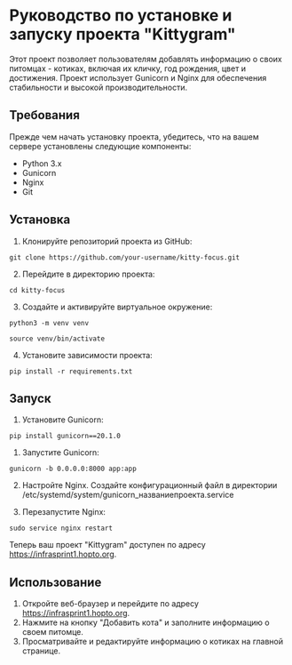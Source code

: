 # Руководство по установке и запуску проекта "Kittygram"
Этот проект позволяет пользователям добавлять информацию о своих питомцах - котиках, включая их кличку, год рождения, цвет и достижения. Проект использует Gunicorn и Nginx для обеспечения стабильности и высокой производительности.

## Требования
Прежде чем начать установку проекта, убедитесь, что на вашем сервере установлены следующие компоненты:

- Python 3.x
- Gunicorn
- Nginx
- Git

## Установка
1. Клонируйте репозиторий проекта из GitHub:
```
git clone https://github.com/your-username/kitty-focus.git
```
2. Перейдите в директорию проекта:
```
cd kitty-focus
```
3. Создайте и активируйте виртуальное окружение:
```
python3 -m venv venv
```
```
source venv/bin/activate
```
4. Установите зависимости проекта:
```
pip install -r requirements.txt
```

## Запуск
1.  Установите Gunicorn:
```
pip install gunicorn==20.1.0
```
1. Запустите Gunicorn:
```
gunicorn -b 0.0.0.0:8000 app:app
```
2. Настройте Nginx. Создайте конфигурационный файл в директории /etc/systemd/system/gunicorn_названиепроекта.service

3. Перезапустите Nginx:
```
sudo service nginx restart
```
Теперь ваш проект "Kittygram" доступен по адресу https://infrasprint1.hopto.org.

## Использование
1. Откройте веб-браузер и перейдите по адресу https://infrasprint1.hopto.org.
2. Нажмите на кнопку "Добавить кота" и заполните информацию о своем питомце.
3. Просматривайте и редактируйте информацию о котиках на главной странице.
